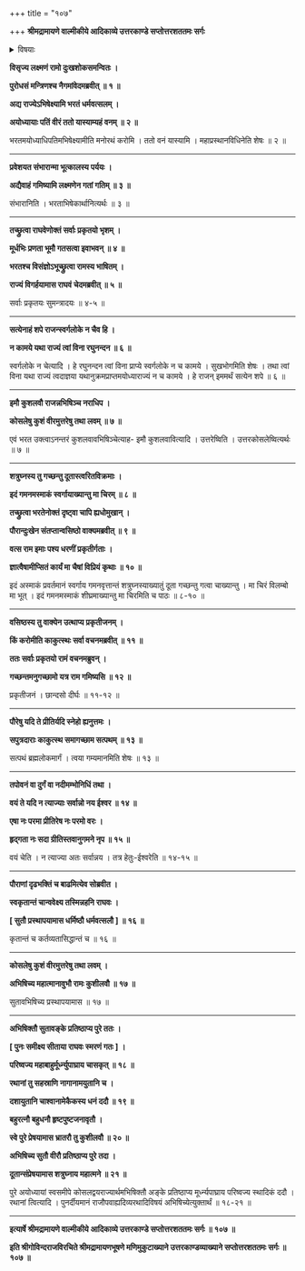 +++
title = "१०७"

+++
**श्रीमद्रामायणे वाल्मीकीये आदिकाव्ये उत्तरकाण्डे सप्तोत्तरशततमः सर्गः**


<details><summary>विषयाः</summary>

परिषदोमध्येऽद्यभरतं राज्येभिषिच्याहंवनंगच्छामीतिश्रीरामवचनम् ॥ १ ॥ तच्छ्रवणेन भरतेन राज्यगर्हणपूर्वकं कोशलेषुकुशं उत्तरकोसलेषुलवमभिषिच्यतामितिकथनम् ॥ २ ॥ ततोवसिष्ठवचनात्तथाकुशलवयोरभिषेकः ॥ ३ ॥ ततः शत्रुघ्नंप्रति श्रीरामेणदूतप्रेषणम् ॥ ४ ॥
</details>


**विसृज्य लक्ष्मणं रामो दुःखशोकसमन्वितः ।**

**पुरोधसं मन्त्रिणश्च नैगमांवेदमब्रवीत् ॥ १ ॥**

**अद्य राज्येऽभिषेक्ष्यामि भरतं धर्मवत्सलम् ।**

**अयोध्यायाः पतिं वीरं ततो यास्याम्यहं वनम् ॥ २ ॥**

भरतमयोध्याधिपतिमभिषेक्ष्यामीति मनोरथं करोमि । ततो वनं यास्यामि । महाप्रस्थानविधिनेति शेषः ॥ २ ॥

****

**प्रवेशयत संभारान्मा भूत्कालस्य पर्ययः ।**

**अद्यैवाहं गमिष्यामि लक्ष्मणेन गतां गतिम् ॥ ३ ॥**

संभारानिति । भरताभिषेकार्थानित्यर्थः ॥ ३ ॥

****

**तच्छ्रुत्वा राघवेणोक्तं सर्वाः प्रकृतयो भृशम् ।**

**मूर्धभिः प्रणता भूमौ गतसत्वा इवाभवन् ॥ ४ ॥**

**भरतश्च विसंज्ञोऽभूच्छ्रुत्वा रामस्य भाषितम् ।**

**राज्यं विगर्हयामास राघवं चेदमब्रवीत् ॥ ५ ॥**

सर्वाः प्रकृतयः सुमन्त्रादयः ॥ ४-५ ॥

****

**सत्येनाहं शपे राजन्स्वर्गलोके न चैव हि ।**

**न कामये यथा राज्यं त्वां विना रघुनन्दन ॥ ६ ॥**

स्वर्गलोके न चेत्यादि । हे रघुनन्दन त्वां विना प्राप्ये स्वर्गलोके न च कामये । सुखभोगमिति शेषः । तथा त्वां विना यथा राज्यं त्वदाज्ञया यथानुक्रमप्राप्तमयोध्याराज्यं न च कामये । हे राजन् इममर्थं सत्येन शपे ॥ ६ ॥

****

**इमौ कुशलवौ राजन्नभिषिञ्च नराधिप ।**

**कोसलेषु कुशं वीरमुत्तरेषु तथा लवम् ॥ ७ ॥**

एवं भरत उक्त्वाऽनन्तरं कुशलवावभिषिञ्चेत्याह- इमौ कुशलवावित्यादि । उत्तरेष्विति । उत्तरकोसलेष्वित्यर्थः ॥ ७ ॥

****

**शत्रुघ्नस्य तु गच्छन्तु दूतास्त्वरितविक्रमाः ।**

**इदं गमनमस्माकं स्वर्गायाख्यान्तु मा चिरम् ॥ ८ ॥**

**तच्छ्रुत्वा भरतेनोक्तं दृष्ट्वा चापि ह्यधोमुखान् ।**

**पौरान्दुःखेन संतप्तान्वसिष्ठो वाक्यमब्रवीत् ॥ ९ ॥**

**वत्स राम इमाः पश्य धरणीं प्रकृतीर्गताः ।**

**ज्ञात्वैषामीप्सितं कार्यं मा चैषां विप्रियं कृथाः ॥ १० ॥**

इदं अस्माकं प्रवर्तमानं स्वर्गाय गमनवृत्तान्तं शत्रुघ्नस्याख्यातुं दूता गच्छन्तु गत्वा चाख्यान्तु । मा चिरं विलम्बो मा भूत् । इदं गमनमस्माकं शीघ्रमाख्यान्तु मा चिरमिति च पाठः ॥ ८-१० ॥

****

**वसिष्ठस्य तु वाक्येन उत्थाप्य प्रकृतीजनम् ।**

**किं करोमीति काकुत्स्थः सर्वा वचनमब्रवीत् ॥ ११ ॥**

**ततः सर्वाः प्रकृतयो रामं वचनमब्रुवन् ।**

**गच्छन्तमनुगच्छामो यत्र राम गमिष्यसि ॥ १२ ॥**

प्रकृतीजनं । छान्दसो दीर्घः ॥ ११-१२ ॥

****

**पौरेषु यदि ते प्रीतिर्यदि स्नेहो ह्यनुत्तमः ।**

**सपुत्रदाराः काकुत्स्थ समागच्छाम सत्पथम् ॥ १३ ॥**

सत्पथं ब्रह्मलोकमार्गं । त्वया गम्यमानमिति शेषः ॥ १३ ॥

****

**तपोवनं वा दुर्गं वा नदीमम्भोनिधिं तथा ।**

**वयं ते यदि न त्याज्याः सर्वान्नो नय ईश्वर ॥ १४ ॥**

**एषा नः परमा प्रीतिरेष नः परमो वरः ।**

**हृद्गता नः सदा ग्रीतिस्तवानुगमने नृप ॥ १५ ॥**

वयं चेति । न त्याज्या अतः सर्वान्नय । तत्र हेतुः-ईश्वरेति ॥ १४-१५ ॥

****

**पौराणां दृढभक्तिं च बाढमित्येव सोब्रवीत ।**

**स्वकृतान्तं चान्ववेक्ष्य तस्मिन्नहनि राघवः ।**

**\[ सुतौ प्रस्थापयामास धर्मिष्ठौ धर्मवत्सलौ \] ॥ १६ ॥**

कृतान्तं च कर्तव्यतासिद्धान्तं च ॥ १६ ॥

****

**कोसलेषु कुशं वीरमुत्तरेषु तथा लवम् ।**

**अभिषिच्य महात्मानावुभौ रामः कुशीलवौ ॥ १७ ॥**

सुतावभिषिच्य प्रस्थापयामास ॥ १७ ॥

****

**अभिषिक्तौ सुतावङ्के प्रतिष्ठाप्य पुरे ततः ।**

**\[ पुनः समीक्ष्य सीताया राघवः स्मरणं गतः \] ।**

**परिष्वज्य महाबाहुर्मूर्ध्न्युपाघ्राय चासकृत् ॥ १८ ॥**

**रथानां तु सहस्राणि नागानामयुतानि च ।**

**दशायुतानि चाश्वानामेकैकस्य धनं ददौ ॥ १९ ॥**

**बहुरत्नौ बहुधनौ हृष्टपुष्टजनावृतौ ।**

**स्वे पुरे प्रेषयामास भ्रातरौ तु कुशीलवौ ॥ २० ॥**

**अभिषिच्य सुतौ वीरौ प्रतिष्ठाप्य पुरे तदा ।**

**दूतान्संप्रेषयामास शत्रुघ्नाय महात्मने ॥ २१ ॥**

पुरे अयोध्यायां स्वसमीपे कोसलद्वयराज्यार्थमभिषिक्तौ अङ्के प्रतिष्ठाप्य मूर्ध्न्यपाघ्राय परिष्वज्य स्थादिकं ददौ । रथानां त्वित्यादि । पुनर्दीयमानं राजौपवाह्यदिव्यरथादिविषयं अभिषिच्येत्युक्तार्थं ॥ १८-२१ ॥

****

**इत्यार्षे श्रीमद्रामायणे वाल्मीकीये आदिकाव्ये उत्तरकाण्डे सप्तोत्तरशततमः सर्गः ॥ १०७ ॥**

**इति श्रीगोविन्दराजविरचिते श्रीमद्रामायणभूषणे मणिमुकुटाख्याने उत्तरकाण्डव्याख्याने सप्तोत्तरशततमः सर्गः ॥ १०७ ॥**

